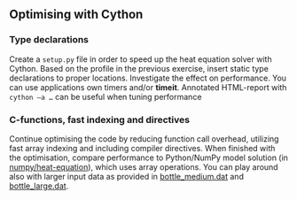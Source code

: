 ## Optimising with Cython

### Type declarations
Create a `setup.py` file in order to speed up the heat equation solver with
Cython. Based on the profile in the previous exercise, insert static type
declarations to proper locations. Investigate the effect on performance. You
can use applications own timers and/or **timeit**. Annotated HTML-report with
`cython –a …` can be useful when tuning performance

### C-functions, fast indexing and directives

Continue optimising the code by reducing function call overhead, utilizing
fast array indexing and including compiler directives. When finished with the
optimisation, compare performance to Python/NumPy model solution (in
[numpy/heat-equation](../../numpy/heat-equation)), which uses array
operations. You can play around also with larger input data as provided in
[bottle_medium.dat](bottle_medium.dat) and
[bottle_large.dat](bottle_large.dat).

